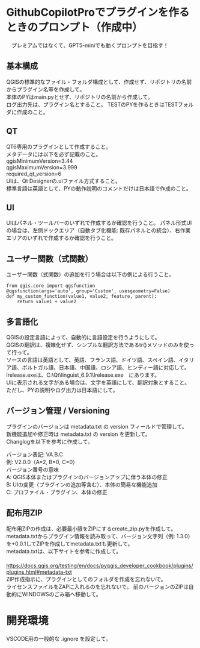 # GithubCopilotProでプラグインを作るときのプロンプト（作成中）
　プレミアムではなくて、GPT5-miniでも動くプロンプトを目指す！

## 基本構成
QGISの標準的なファイル・フォルダ構成として、作成せず、リポジトリの名前からプラグイン名等を作成して。  
本体のPYはmain.pyとせず、リポジトリの名前から作成して。  
ログ出力先は、プラグイン名とすること。
TESTのPYを作るときはTESTフォルダに作成のこと。

## QT
QT6専用のプラグインとして作成すること。  
メタデータには以下を必ず記載のこと。   
 qgisMinimumVersion=3.44  
 qgisMaximumVersion=3.999  
 required_qt_version=6  
UIは、Qt Designerの.uiファイル方式すること。  
標準言語は英語として、PYの動作説明のコメントだけは日本語で作成のこと。    

## UI
UIはパネル・ツールバーのいずれで作成するか確認を行うこと。
パネル形式UIの場合は、左側ドックエリア（自動タブ化機能: 既存パネルとの統合）、右作業エリアのいずれで作成するか確認を行うこと。

## ユーザー関数（式関数）
ユーザー関数（式関数）の追加を行う場合は以下の例による行うこと。
```
from qgis.core import qgsfunction
@qgsfunction(args='auto', group='Custom', usesgeometry=False)
def my_custom_function(value1, value2, feature, parent):
    return value1 + value2
```

## 多言語化
QGISの設定言語によって、自動的に言語設定を行うようにして。  
QGISの翻訳は、複雑化せず、シンプルな翻訳方法であるtr()メソッドのみを使って行って。  
ソースの言語は英語として、英語、フランス語、ドイツ語、スペイン語、イタリア語、ポルトガル語、日本語、中国語、ロシア語、ヒンディー語に対応して。  
lrelease.exeは、C:\Qt\linguist_6.9.1\lrelease.exe　にあります。  
UIに表示される文字がある場合は、文字を英語にして、翻訳対象とすること。  
ただし、PYの説明やログ出力は日本語にして。  

## バージョン管理 / Versioning
プラグインのバージョンは metadata.txt の version フィールドで管理して。  
新機能追加や修正時は metadata.txt の version を更新して。  
Changlogを以下を参考に作成して。  

バージョン表記: VA.B.C  
例: V2.0.0（A=2, B=0, C=0）  
バージョン番号の意味  
A: QGIS本体またはプラグインのバージョンアップに伴う本体の修正  
B: UIの変更（プラグインの追加等含む）、本体の簡易な機能追加  
C: プロファイル・プラグイン、本体の修正  

## 配布用ZIP
配布用ZIPの作成は、必要最小限をZIPにするcreate_zip.pyを作成して。  
metadata.txtからプラグイン情報を読み取って、バージョン文字列（例: 1.3.0）を+0.0.1してZIPを作成してmetadata.txtも更新して。  
metadata.txtは、以下サイトを参考に作成して。  
　https://docs.qgis.org/testing/en/docs/pyqgis_developer_cookbook/plugins/plugins.html#metadata-txt   
ZIP作成指示に、プラグインとしてのフォルダを作成を忘れないで。  
ライセンスファイルをZAPに入れるのを忘れないで。
前のバージョンのZIPは自動的にWINDOWSのごみ箱へ移動して。  

# 開発環境
VSCODE用の一般的な .ignore を設定して。  



